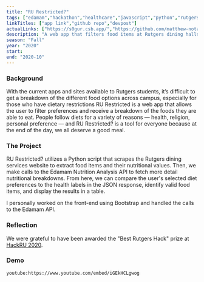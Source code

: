 ```yaml
---
title: "RU Restricted?"
tags: ["edamam","hackathon","healthcare","javascript","python","rutgers"]
linkTitles: ["app link","github repo","devpost"]
actualLinks: ["https://s0gur.csb.app/","https://github.com/matthew-notaro/HackRU2020","https://devpost.com/software/ru-restricted"]
description: "A web app that filters food items at Rutgers dining halls for students with diet restrictions."
season: "Fall"
year: "2020"
start: 
end: "2020-10"
--- 
```


### Background
With the current apps and sites available to Rutgers students, it’s difficult to get a breakdown of the different food options across campus, especially for those who have dietary restrictions RU Restricted is a web app that allows the user to filter preferences and receive a breakdown of the foods they are able to eat. People follow diets for a variety of reasons — health, religion, personal preference — and RU Restricted? is a tool for everyone because at the end of the day, we all deserve a good meal.

### The Project 
RU Restricted? utilizes a Python script that scrapes the Rutgers dining services website to extract food items and their nutritional values. Then, we make calls to the Edamam Nutrition Analysis API to fetch more detail nutritional breakdowns. From here, we can compare the user's selected diet preferences to the health labels in the JSON response, identify valid food items, and display the results in a table.

I personally worked on the front-end using Bootstrap and handled the calls to the Edamam API.

### Reflection
We were grateful to have been awarded the "Best Rutgers Hack" prize at <a href="https://hackru-f20.devpost.com/">HackRU 2020</a>.

### Demo
`youtube:https://www.youtube.com/embed/iGEkHCLgwog`